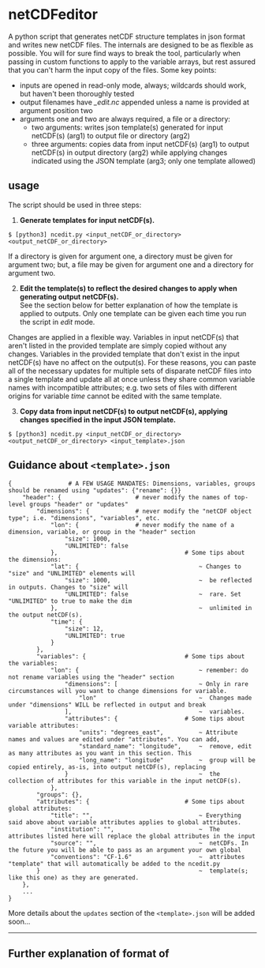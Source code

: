 # netCDFeditor
A python script that generates netCDF structure templates in json format and writes new netCDF files. The internals are designed to be as flexible as possible. You will for sure find ways to break the tool, particularly when passing in custom functions to apply to the variable arrays, but rest assured that you can't harm the input copy of the files. Some key points:

* inputs are opened in read-only mode, always; wildcards should work, but haven't been thoroughly tested
* output filenames have *_edit.nc* appended unless a name is provided at argument position two
* arguments one and two are always required, a file or a directory:
    * two arguments: writes json template(s) generated for input netCDF(s) (arg1) to output file or directory (arg2)
    * three arguments: copies data from input netCDF(s) (arg1) to output netCDF(s) in output directory (arg2) while applying changes indicated using the JSON template (arg3; only one template allowed)


## usage

The script should be used in three steps:

1. **Generate templates for input netCDF(s).**
```{shell}
$ [python3] ncedit.py <input_netCDF_or_directory> <output_netCDF_or_directory>
```
If a directory is given for argument one, a directory must be given for argument two; but, a file may be given for argument one and a directory for argument two.       

2. **Edit the template(s) to reflect the desired changes to apply when generating output netCDF(s).**       
See the section below for better explanation of how the template is applied to outputs. Only one template can be given each time you run the script in *edit* mode.     

Changes are applied in a flexible way. Variables in input netCDF(s) that aren't listed in the provided template are simply copied without any changes. Variables in the provided template that don't exist in the input netCDF(s) have no affect on the output(s). For these reasons, you can paste all of the necessary updates for multiple sets of disparate netCDF files into a single template and update all at once unless they share common variable names with incompatible attributes; e.g. two sets of files with different origins for variable *time* cannot be edited with the same template.

3. **Copy data from input netCDF(s) to output netCDF(s), applying changes specified in the input JSON template.**
```{shell}
$ [python3] ncedit.py <input_netCDF_or_directory> <output_netCDF_or_directory> <input_template>.json
```

## Guidance about `<template>.json`
```{json}
{                # A FEW USAGE MANDATES: Dimensions, variables, groups should be renamed using "updates": {"rename": {}}
	"header": {                     # never modify the names of top-level groups "header" or "updates"
		"dimensions": {             # never modify the "netCDF object type"; i.e. "dimensions", "variables", etc.
			"lon": {                # never modify the name of a dimension, variable, or group in the "header" section
				"size": 1000,                  
				"UNLIMITED": false
			},                      			  # Some tips about the dimensions:
			"lat": {                    			  ~ Changes to "size" and "UNLIMITED" elements will 
				"size": 1000,                         ~  be reflected in outputs. Changes to "size" will
				"UNLIMITED": false                    ~  rare. Set "UNLIMITED" to true to make the dim
			},                                        ~  unlimited in the output netCDF(s).
			"time": {
				"size": 12,
				"UNLIMITED": true
			}
		},
		"variables": {              			  # Some tips about the variables:
			"lon": {                				  ~ remember: do not rename variables using the "header" section
				"dimensions": [     				  ~ Only in rare circumstances will you want to change dimensions for variable. 
					"lon"           				  ~  Changes made under "dimensions" WILL be reflected in output and break 
				],                                    ~  variables.
				"attributes": {                   # Some tips about variable attributes:
					"units": "degrees_east",          ~ Attribute names and values are edited under "attributes". You can add,
					"standard_name": "longitude",     ~  remove, edit as many attributes as you want in this section. This 
					"long_name": "longitude"          ~  group will be copied entirely, as-is, into output netCDF(s), replacing
				}                                     ~  the collection of attributes for this variable in the input netCDF(s).
			},
		"groups": {},
		"attributes": {                           # Some tips about global attributes:
			"title": "",                              ~ Everything said above about variable attributes applies to global attributes.
			"institution": "",                        ~  The attributes listed here will replace the global attributes in the input
			"source": "",                             ~  netCDFs. In the future you will be able to pass as an argument your own global 
			"conventions": "CF-1.6"                   ~  attributes "template" that will automatically be added to the ncedit.py 
		}                                             ~  template(s; like this one) as they are generated.
	}, 
	...
}
```

More details about the `updates` section of the `<template>.json` will be added soon...


----------------------------------------------------------

## Further explanation of format of <template>.json
### `header`
This section under the `header` element of the JSON is primarily for manipulating file structure/metadata associated with the variables. Changes to the attribute names and values in this section will be reflected in the output file. Also, add/remove dimensions associated with a variable; e.g. in the netCDF to which the template below is applied, the variable *lat* will have the value "THE WRONG standard_name" for the *standard_name* attribute.

```{json}
{
    "header": {
        "variables": {
            "lat": {
                "attributes": {
                    "standard_name": "THE WRONG standard_name",
                    "units": "degrees_north",
                    "long_name": "latitude coordinate"
                },
                "dimensions": [
                    "y",
                    "x"
                ]
            } ...,
		},
		"dimensions": { ... },
		"attributes": { ... } 
```

### `updates`
The `updates` section is for changes to the output that can't be specified in the header element for one reason or another. For example, dims, groups, variables can't be renamed using the header because the names are used to index the variables in the source netCDF during the copy to the destination netCDF. 

#### `rename`
The section under `rename` maps the original dimension, group, variable names (key) to the desired names (value) in the output file. For example, for file to which the template below is applied, the input variable *prcp* will be renamed to *PRECIPITATION* in the output file.

```{json}
    "updates": {
        "rename": {
            "variables": {
                "prcp": "PRECIPITATION",   
                "time_bnds": "time_bnds",
                "lat": "lat", ...
            },
            "dimensions": {
                "x": "x",
                "y": "y",
                "nv": "nv",
                "time": "time"
            }
        }, ...
```

#### `permute`
The `permute` section applies some basic numpy transformations to the arrays for variables in each of the lists. For example, variable names listed under `variables2d_yflip` will have their arrays flipped along the y axis. More to come.

```{json}
         "permute": {
            "variables2d_yflip": [],
            "variables2d_xflip": [],
            "variables1d_flip": []
        }, ...
```

#### `funcx`
The `funcx` section allows the user to apply basic arithmetic operations to the variable arrays. This set of options undoubtedly is the biggest source of potential bugs. The idea is that the user can supply any number of basic arithmetic operations as a function of x, where x is the variable array, and those will be applied in that order. Python will attempt to evaluate the input strings as functions to apply to array *x*, and will simply print a failure message to stdout if the input string is incompatible for whatever reason. 

For example, for file to which the template below is applied, the input variable *prcp* will be:
* multiplied by 10, then
* summed with 4, then
* squared

```{json}
        "funcx": {
            "prcp": ["x*10", "x+4", "x*x"],
            "time_bnds": [], ...
        }, ...
```

FYI, these operators have been tested:

```{python}
>>> import numpy as np
>>> x = np.array([0,1,2,3,4,5,6,7,8,9])

# addition
>>> x+10
array([10, 11, 12, 13, 14, 15, 16, 17, 18, 19])

# subtraction
>>> x-10
array([-10,  -9,  -8,  -7,  -6,  -5,  -4,  -3,  -2,  -1])

# multiplication
>>> x*10
array([ 0, 10, 20, 30, 40, 50, 60, 70, 80, 90])

# division
>>> x/10
array([0. , 0.1, 0.2, 0.3, 0.4, 0.5, 0.6, 0.7, 0.8, 0.9])

# remainder
>>> x%10
array([0, 1, 2, 3, 4, 5, 6, 7, 8, 9], dtype=int32)

# exponentiation
>>> x**10
array([         0,          1,       1024,      59049,    1048576,
          9765625,   60466176,  282475249, 1073741824, -808182895], dtype=int32)

# floor division
>>> x//10
array([0, 0, 0, 0, 0, 0, 0, 0, 0, 0], dtype=int32)
```

#### `other`
The remaining update options listed below should be self-explanatory.

```{json}
        "compression_level": 4   # RANGE 1-9
```